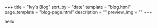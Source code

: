 +++
title = "Ivy's Blog"
sort_by = "date"
template = "blog.html"
page_template = "blog-page.html"
description = ""
preview_img = ""
+++

hello
